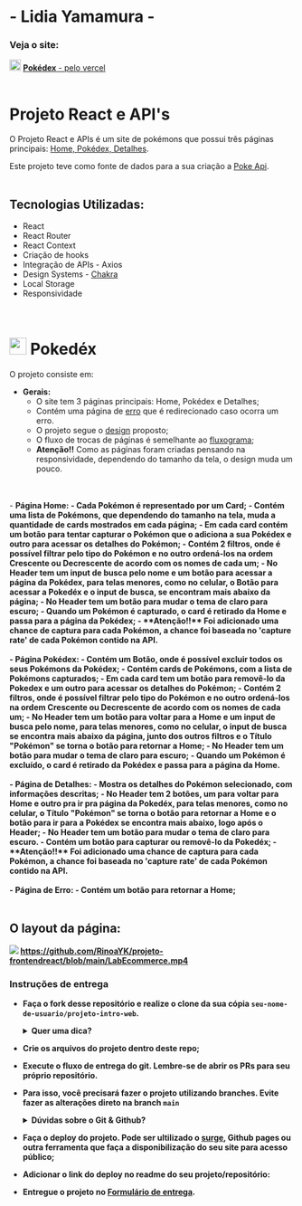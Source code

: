 #  - Lidia Yamamura - 
### Veja o site: 
<img src='./src/assets/favicon.ico' alt='pokebola' style='width: 20px'> [**Pokédex** - pelo vercel](https://pokeapi.co/ "Poke Api")
<br>
<br>

# Projeto React e API's
O Projeto React e APIs é um site de pokémons que possui três páginas principais: <a href='#home'> Home, </a><a href='#pokedex'>Pokédex, </a><a href='#detalhes'>Detalhes</a>.

Este projeto teve como fonte de dados para a sua criação a [Poke Api](https://pokeapi.co/ "Poke Api").
<br>
<br>

## **Tecnologias Utilizadas:**

- React
- React Router
- React Context
- Criação de hooks
- Integração de APIs - Axios
- Design Systems -  [Chakra](https://chakra-ui.com/ "Chakra UI")
- Local Storage
- Responsividade

<br>

# <img src='./src/assets/favicon.ico' alt='pokebola' style='width: 30px'> **Pokedéx**
O projeto consiste em:
- **Gerais:**
	- O site tem 3 páginas principais: Home, Pokédex e Detalhes;
	- Contém uma página de <a href='#detalhes'>erro</a> que é redirecionado caso ocorra um erro.	
	- O projeto segue o [design](https://www.figma.com/file/KseyA2Ofghiek2Cy3ZaDre/Poked%C3%A9x?t=AEi3zEmWmarf1FbP-0 "design") proposto;
	- O fluxo de trocas de páginas é semelhante ao [fluxograma](https://www.figma.com/proto/KseyA2Ofghiek2Cy3ZaDre/Poked%C3%A9x?page-id=0%3A1&node-id=2%3A2&viewport=358%2C197%2C0.27&scaling=scale-down&starting-point-node-id=2%3A2 "fluxograma");	
	- **Atenção!!** Como as páginas foram criadas pensando na responsividade, dependendo do tamanho da tela, o design muda um pouco.
<br>
<br>
- <a name="home"><b>Página Home: </a>
	- Cada Pokémon é representado por um Card;
	- Contém uma lista de Pokémons, que dependendo do tamanho na tela, muda a quantidade de cards mostrados em cada página;
	- Em cada card contém  um botão para tentar capturar o Pokémon que o adiciona a sua Pokédex e outro para acessar os detalhes do Pokémon;
	- Contém 2 filtros, onde é possível filtrar pelo tipo do Pokémon e no outro ordená-los na ordem Crescente ou Decrescente de acordo com os nomes de cada um;
	- No Header tem um input de busca pelo nome e um botão para acessar a página da Pokédex, para telas menores, como no celular, o Botão para acessar a Pokedéx e o input de busca, se encontram mais abaixo da página;
	- No Header tem um botão para mudar o tema de claro para escuro;
	- Quando um Pokémon é capturado, o card é retirado da Home e passa para a página da Pokédex;
	- **Atenção!!** Foi adicionado uma chance de captura para cada Pokémon, a chance foi baseada no 'capture rate' de cada Pokémon contido na API.
<br>
<br>
- <a name="pokedex"><b>Página Pokédex: </a>
	- Contém um Botão, onde é possível excluir todos os seus Pokémons da Pokédex;
	- Contém cards de Pokémons, com a lista de Pokémons capturados;
	- Em cada card tem um botão para removê-lo da Pokedex e um outro para acessar os detalhes do Pokémon;
	- Contém 2 filtros, onde é possível filtrar pelo tipo do Pokémon e no outro ordená-los na ordem Crescente ou Decrescente de acordo com os nomes de cada um;
	- No Header tem um botão para voltar para a Home e um input de busca pelo nome, para telas menores, como no celular, o input de busca se encontra mais abaixo da página, junto dos outros filtros e o Título "Pokémon" se torna o botão para retornar a Home;
	- No Header tem um botão para mudar o tema de claro para escuro;
	- Quando um Pokémon é excluído, o card é retirado da Pokédex e passa para a página da Home.
<br>
<br>
- <a name="detalhes"><b>Página de Detalhes: </a>
	- Mostra os detalhes do Pokémon selecionado, com informações descritas;	
	- No Header tem 2 botões, um para voltar para Home e outro pra ir pra página da Pokedéx, para telas menores, como no celular, o Título "Pokémon" se torna o botão para retornar a Home e o botão para ir para a Pokédex se encontra mais abaixo, logo após o Header;
	- No Header tem um botão para mudar o tema de claro para escuro.
	- Contém um botão para capturar ou removê-lo da Pokedéx;
	- **Atenção!!** Foi adicionado uma chance de captura para cada Pokémon, a chance foi baseada no 'capture rate' de cada Pokémon contido na API.
<br>
<br>
- <a name="erro"><b>Página de Erro: </a>
	- Contém um botão para retornar a Home;

<br>
<br>

## O layout da página:

![](https://github.com/RinoaYK/projeto-frontendreact/blob/main/LabEcommerceP.gif)
https://github.com/RinoaYK/projeto-frontendreact/blob/main/LabEcommerce.mp4


### Instruções de entrega

- Faça o fork desse repositório e realize o clone da sua cópia `seu-nome-de-usuario/projeto-intro-web`.
   <details>
   <summary>Quer uma dica?</summary>
   <img src="https://firebasestorage.googleapis.com/v0/b/assets-conteudo.appspot.com/o/gerais%2Ffork.png?alt=media&token=7030e997-246a-41fe-a75f-2a2ced61e54d" alt="Como adicionar o projeto no repositório"/>
   </details>
- Crie os arquivos do projeto dentro deste repo;
- Execute o fluxo de entrega do git. **Lembre-se de abrir os PRs para seu próprio repositório.**
- Para isso, você precisará fazer o projeto utilizando **branches**. Evite fazer as alterações direto na branch ```main```
    <details>
       <summary>Dúvidas sobre o Git & Github?</summary>
       <p>Adiciomos um vídeo explicando o <strong>processo de entrega</strong> [do fork ao pull request] no Material Assincrono da Aula de <a href="https://estudante.labenu.com.br/conteudos/tecnico/mod1/Git%20e%20Github">Git e Github</a>. Esse vídeo também exemplifica situações que podem acontecer durante o fluxo de utilização do Git.</p>
    </details>
- Faça o deploy do projeto. Pode ser ultilizado o [surge](https://labenu.notion.site/Deploy-de-front-React-com-Surge-f902a03ec1d247dc9af9aee5a1469d96), Github pages ou outra ferramenta que faça a disponibilização do seu site para acesso público;
- Adicionar o link do deploy no readme do seu projeto/repositório:




- Entregue o projeto no [Formulário de entrega](https://docs.google.com/forms/d/e/1FAIpQLSfGGRaglpzWpdREBBfq3eUCMXkRXuiS61Zfyy0L_Ce0uNIXTA/viewform).
